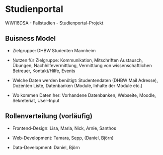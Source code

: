 # Studienportal
WWI18DSA - Fallstudien - Studienportal-Projekt

## Buisness Model
- Zielgruppe: DHBW Studenten Mannheim

- Nutzen für Zielgruppe: Kommunikation, Mitschriften Austausch, Übungen, Nachhilfevermittlung, Vermittlung von wissenschaftlichen Betreuer, Kontakt/Hilfe, Events

- Welche Daten werden benötigt: Studentendaten (DHBW Mail Adresse), Dozenten Liste, Datenbanken (Module, Inhalte der Module etc.)

- Wo kommen Daten her: Vorhandene Datenbanken, Webseite, Moodle, Sekreteriat, User-Input

## Rollenverteilung (vorläufig)
- Frontend-Design: Lisa, Maria, Nick, Arnie, Santhos

- Web-Development: Tamara, Sepp, (Daniel, Björn)

- Data-Development: Daniel, Björn

